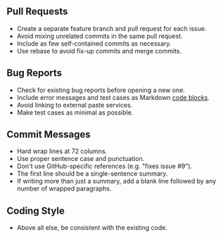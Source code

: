 Pull Requests
-------------

* Create a separate feature branch and pull request for each issue.
* Avoid mixing unrelated commits in the same pull request.
* Include as few self-contained commits as necessary.
* Use rebase to avoid fix-up commits and merge commits.

Bug Reports
-----------

* Check for existing bug reports before opening a new one.
* Include error messages and test cases as Markdown [code blocks].
* Avoid linking to external paste services.
* Make test cases as minimal as possible.

Commit Messages
---------------

* Hard wrap lines at 72 columns.
* Use proper sentence case and punctuation.
* Don't use GitHub-specific references (e.g. "fixes issue #9").
* The first line should be a single-sentence summary.
* If writing more than just a summary, add a blank line followed by
  any number of wrapped paragraphs.

Coding Style
------------

* Above all else, be consistent with the existing code.


[code blocks]: https://help.github.com/articles/creating-and-highlighting-code-blocks/#fenced-code-blocks
